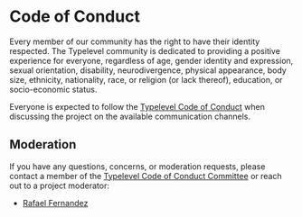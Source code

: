 # Code of Conduct

Every member of our community has the right to have their identity respected. The Typelevel community is dedicated to providing a positive experience for everyone, regardless of age, gender identity and expression, sexual orientation, disability, neurodivergence, physical appearance, body size, ethnicity, nationality, race, or religion (or lack thereof), education, or socio-economic status.

Everyone is expected to follow the [Typelevel Code of Conduct] when discussing the project on the available communication channels.

## Moderation

If you have any questions, concerns, or moderation requests, please contact a member of the [Typelevel Code of Conduct Committee] or reach out to a project moderator:

- [Rafael Fernandez](mailto:hi@rafaelfernandez.dev)

[Typelevel Code of Conduct]: https://typelevel.org/code-of-conduct
[Typelevel Code of Conduct Committee]: https://typelevel.org/code-of-conduct#contact

